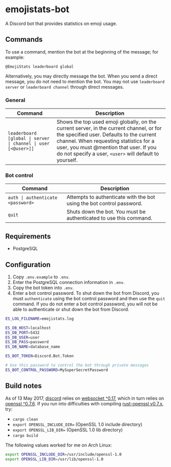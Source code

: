# emojistats-bot

A Discord bot that provides statistics on emoji usage.

## Commands

To use a command, mention the bot at the beginning of the message; for example:

```
@EmojiStats leaderboard global
```

Alternatively, you may directly message the bot. When you send a direct message, you do not need to mention the bot. You may not use `leaderboard server` or `leaderboard channel` through direct messages.

### General

|                           Command                          |Description|
|------------------------------------------------------------|-----------|
|`leaderboard [global \| server \| channel \| user [<@user>]]`|Shows the top used emoji globally, on the current server, in the current channel, or for the specified user. Defaults to the current channel. When requesting statistics for a user, you must @mention that user. If you do not specify a user, `<user>` will default to yourself.|

### Bot control

|             Command             |                            Description                              |
|---------------------------------|---------------------------------------------------------------------|
|`auth \| authenticate <password>`|Attempts to authenticate with the bot using the bot control password.|
|`quit`                           |Shuts down the bot. You must be authenticated to use this command.   |


## Requirements

- PostgreSQL

## Configuration

1. Copy `.env.example` to `.env`.
2. Enter the PostgreSQL connection information in `.env`.
3. Copy the bot token into `.env`.
4. Enter a bot control password. To shut down the bot from Discord, you must `authenticate` using the bot control password and then use the `quit` command. If you do not enter a bot control password, you will not be able to authenticate or shut down the bot from Discord.

```bash
ES_LOG_FILENAME=emojistats.log

ES_DB_HOST=localhost
ES_DB_PORT=5432
ES_DB_USER=user
ES_DB_PASS=password
ES_DB_NAME=database_name

ES_BOT_TOKEN=Discord.Bot.Token

# Use this password to control the bot through private messages
ES_BOT_CONTROL_PASSWORD=MySuperSecretPassword
```

## Build notes

As of 13 May 2017, [discord](https://crates.io/crates/discord/0.8.0) relies on [websocket ^0.17](https://crates.io/crates/websocket/0.17.1), which in turn relies on [openssl ^0.7.6](https://crates.io/crates/websocket/0.17.1). If you run into difficulties with compiling [rust-openssl v0.7.x](https://github.com/sfackler/rust-openssl/blob/b8fb29db5c246175a096260eacca38180cd77dd0/README.md), try:

- `cargo clean`
- `export OPENSSL_INCLUDE_DIR=` (OpenSSL 1.0 include directory)
- `export OPENSSL_LIB_DIR=` (OpenSSL 1.0 lib directory)
- `cargo build`

The following values worked for me on Arch Linux:

```bash
export OPENSSL_INCLUDE_DIR=/usr/include/openssl-1.0
export OPENSSL_LIB_DIR=/usr/lib/openssl-1.0
```
